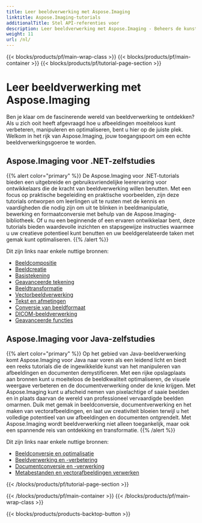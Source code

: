 ```yaml
---
title: Leer beeldverwerking met Aspose.Imaging
linktitle: Aspose.Imaging-tutorials
additionalTitle: Stel API-referenties voor
description: Leer beeldverwerking met Aspose.Imaging - Beheers de kunst van beeldmanipulatie en -verbetering met Aspose.Imaging. Duik vandaag nog in de wereld van geavanceerde beeldverwerking.
weight: 11
url: /nl/
---
```


{{< blocks/products/pf/main-wrap-class >}}
{{< blocks/products/pf/main-container >}}
{{< blocks/products/pf/tutorial-page-section >}}

# Leer beeldverwerking met Aspose.Imaging


Ben je klaar om de fascinerende wereld van beeldverwerking te ontdekken? Als u zich ooit heeft afgevraagd hoe u afbeeldingen moeiteloos kunt verbeteren, manipuleren en optimaliseren, bent u hier op de juiste plek. Welkom in het rijk van Aspose.Imaging, jouw toegangspoort om een echte beeldverwerkingsgoeroe te worden.

## Aspose.Imaging voor .NET-zelfstudies
{{% alert color="primary" %}}
De Aspose.Imaging voor .NET-tutorials bieden een uitgebreide en gebruiksvriendelijke leerervaring voor ontwikkelaars die de kracht van beeldverwerking willen benutten. Met een focus op praktische begeleiding en praktische voorbeelden, zijn deze tutorials ontworpen om leerlingen uit te rusten met de kennis en vaardigheden die nodig zijn om uit te blinken in beeldmanipulatie, bewerking en formaatconversie met behulp van de Aspose.Imaging-bibliotheek. Of u nu een beginnende of een ervaren ontwikkelaar bent, deze tutorials bieden waardevolle inzichten en stapsgewijze instructies waarmee u uw creatieve potentieel kunt benutten en uw beeldgerelateerde taken met gemak kunt optimaliseren.
{{% /alert %}}

Dit zijn links naar enkele nuttige bronnen:
 
- [Beeldcompositie](./net/image-composition/)
- [Beeldcreatie](./net/image-creation/)
- [Basistekening](./net/basic-drawing/)
- [Geavanceerde tekening](./net/advanced-drawing/)
- [Beeldtransformatie](./net/image-transformation/)
- [Vectorbeeldverwerking](./net/vector-image-processing/)
- [Tekst en afmetingen](./net/text-and-measurements/)
- [Conversie van beeldformaat](./net/image-format-conversion/)
- [DICOM-beeldverwerking](./net/dicom-image-processing/)
- [Geavanceerde functies](./net/advanced-features/)


## Aspose.Imaging voor Java-zelfstudies
{{% alert color="primary" %}}
Op het gebied van Java-beeldverwerking komt Aspose.Imaging voor Java naar voren als een leidend licht en biedt een reeks tutorials die de ingewikkelde kunst van het manipuleren van afbeeldingen en documenten demystificeren. Met een rijke opslagplaats aan bronnen kunt u moeiteloos de beeldkwaliteit optimaliseren, de visuele weergave verbeteren en de documentverwerking onder de knie krijgen. Met Aspose.Imaging kunt u afscheid nemen van pixelachtige of saaie beelden en in plaats daarvan de wereld van professioneel vervaardigde beelden omarmen. Duik met gemak in beeldconversie, documentverwerking en het maken van vectorafbeeldingen, en laat uw creativiteit bloeien terwijl u het volledige potentieel van uw afbeeldingen en documenten ontgrendelt. Met Aspose.Imaging wordt beeldverwerking niet alleen toegankelijk, maar ook een spannende reis van ontdekking en transformatie.
{{% /alert %}}

Dit zijn links naar enkele nuttige bronnen:
 
- [Beeldconversie en optimalisatie](./java/image-conversion-and-optimization/)
- [Beeldverwerking en -verbetering](./java/image-processing-and-enhancement/)
- [Documentconversie en -verwerking](./java/document-conversion-and-processing/)
- [Metabestanden en vectorafbeeldingen verwerken](./java/metafile-and-vector-image-handling/)


{{< /blocks/products/pf/tutorial-page-section >}}

{{< /blocks/products/pf/main-container >}}
{{< /blocks/products/pf/main-wrap-class >}}

{{< blocks/products/products-backtop-button >}}
